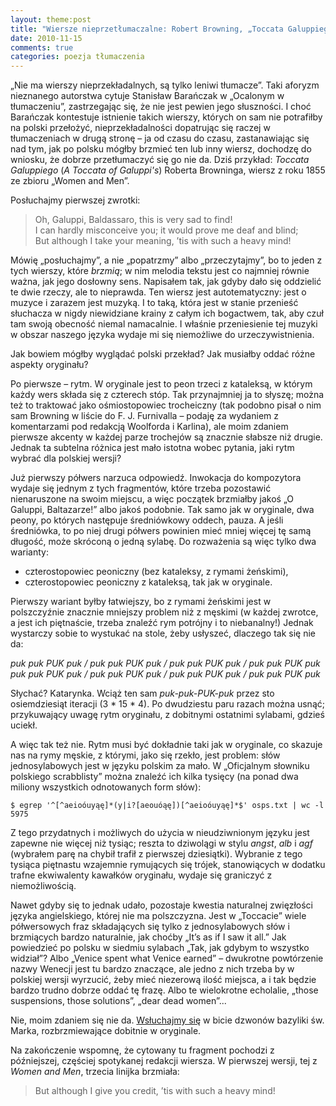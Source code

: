 ```yaml
---
layout: theme:post
title: "Wiersze nieprzetłumaczalne: Robert Browning, „Toccata Galuppiego”"
date: 2010-11-15
comments: true
categories: poezja tłumaczenia
---
```


„Nie ma wierszy nieprzekładalnych, są tylko leniwi tłumacze”. Taki
aforyzm nieznanego autorstwa cytuje Stanisław Barańczak w „Ocalonym w
tłumaczeniu”, zastrzegając się, że nie jest pewien jego słuszności. I
choć Barańczak kontestuje istnienie takich wierszy, których on sam nie
potrafiłby na polski przełożyć, nieprzekładalności dopatrując się raczej
w tłumaczeniach w drugą stronę – ja od czasu do czasu, zastanawiając
się nad tym, jak po polsku mógłby brzmieć ten lub inny wiersz, dochodzę
do wniosku, że dobrze przetłumaczyć się go nie da. Dziś przykład:
_Toccata Galuppiego_ (_A Toccata of Galuppi's_) Roberta Browninga,
wiersz z roku 1855 ze zbioru „Women and Men”.

Posłuchajmy pierwszej zwrotki:

> Oh, Galuppi, Baldassaro, this is very sad to find!<br>
> I can hardly misconceive you; it would prove me deaf and blind;<br>
> But although I take your meaning, ’tis with such a heavy mind!<br>

Mówię „posłuchajmy”, a nie „popatrzmy” albo „przeczytajmy”, bo to jeden
z tych wierszy, które _brzmią_; w nim melodia tekstu jest co najmniej
równie ważna, jak jego dosłowny sens. Napisałem tak, jak gdyby dało się
oddzielić te dwie rzeczy, ale to nieprawda. Ten wiersz jest
autotematyczny: jest o muzyce i zarazem jest muzyką. I to taką, która
jest w stanie przenieść słuchacza w nigdy niewidziane krainy z całym ich
bogactwem, tak, aby czuł tam swoją obecność niemal namacalnie. I właśnie
przeniesienie tej muzyki w obszar naszego języka wydaje mi się
niemożliwe do urzeczywistnienia.

Jak bowiem mógłby wyglądać polski przekład? Jak musiałby oddać różne
aspekty oryginału?

Po pierwsze – rytm. W oryginale jest to peon trzeci z kataleksą, w
którym każdy wers składa się z czterech stóp. Tak przynajmniej ja to
słyszę; można też to traktować jako ośmiostopowiec trocheiczny (tak
podobno pisał o nim sam Browning w liście do F. J. Furnivalla – podaję
za wydaniem z komentarzami pod redakcją Woolforda i Karlina), ale moim
zdaniem pierwsze akcenty w każdej parze trochejów są znacznie słabsze
niż drugie. Jednak ta subtelna różnica jest mało istotna wobec pytania,
jaki rytm wybrać dla polskiej wersji?

Już pierwszy półwers narzuca odpowiedź. Inwokacja do kompozytora wydaje
się jednym z tych fragmentów, które trzeba pozostawić nienaruszone na
swoim miejscu, a więc początek brzmiałby jakoś „O Galuppi, Baltazarze!”
albo jakoś podobnie. Tak samo jak w oryginale, dwa peony, po których
następuje średniówkowy oddech, pauza. A jeśli średniówka, to po niej
drugi półwers powinien mieć mniej więcej tę samą długość, może skróconą
o jedną sylabę. Do rozważenia są więc tylko dwa warianty:

* czterostopowiec peoniczny (bez kataleksy, z rymami żeńskimi),
* czterostopowiec peoniczny z kataleksą, tak jak w oryginale.

Pierwszy wariant byłby łatwiejszy, bo z rymami żeńskimi jest w
polszczyźnie znacznie mniejszy problem niż z męskimi (w każdej zwrotce,
a jest ich piętnaście, trzeba znaleźć rym potrójny i to niebanalny!)
Jednak wystarczy sobie to wystukać na stole, żeby usłyszeć, dlaczego tak
się nie da:

_puk puk PUK puk / puk puk PUK puk / puk puk PUK puk / puk puk PUK puk_<br>
_puk puk PUK puk / puk puk PUK puk / puk puk PUK puk / puk puk PUK puk_<br>

Słychać? Katarynka. Wciąż ten sam _puk-puk-PUK-puk_ przez sto
osiemdziesiąt iteracji (3 * 15 * 4). Po dwudziestu paru razach można
usnąć; przykuwający uwagę rytm oryginału, z dobitnymi ostatnimi
sylabami, gdzieś uciekł.

A więc tak też nie. Rytm musi być dokładnie taki jak w oryginale, co
skazuje nas na rymy męskie, z którymi, jako się rzekło, jest problem:
słów jednosylabowych jest w języku polskim za mało. W „Oficjalnym
słowniku polskiego scrabblisty” można znaleźć ich kilka tysięcy (na
ponad dwa miliony wszystkich odnotowanych form słów):

```
$ egrep '^[^aeioóuyąę]*(y|i?[aeouóąę])[^aeioóuyąę]*$' osps.txt | wc -l
5975
```

Z tego przydatnych i możliwych do użycia w nieudziwnionym języku jest
zapewne nie więcej niż tysiąc; reszta to dziwolągi w stylu _angst_,
_alb_ i _agf_ (wybrałem parę na chybił trafił z pierwszej dziesiątki).
Wybranie z tego tysiąca piętnastu wzajemnie rymujących się trójek,
stanowiących w dodatku trafne ekwiwalenty kawałków oryginału, wydaje się
graniczyć z niemożliwością.

Nawet gdyby się to jednak udało, pozostaje kwestia naturalnej zwięzłości
języka angielskiego, której nie ma polszczyzna. Jest w „Toccacie” wiele
półwersowych fraz składających się tylko z jednosylabowych słów i
brzmiących bardzo naturalnie, jak choćby „It’s as if I saw it all.” Jak
powiedzieć po polsku w siedmiu sylabach „Tak, jak gdybym to wszystko
widział”? Albo „Venice spent what Venice earned” – dwukrotne
powtórzenie nazwy Wenecji jest tu bardzo znaczące, ale jedno z nich
trzeba by w polskiej wersji wyrzucić, żeby mieć niezerową ilość miejsca,
a i tak będzie bardzo trudno dobrze oddać tę frazę. Albo te wielokrotne
echolalie, „those suspensions, those solutions”, „dear dead women”...

Nie, moim zdaniem się nie da. [Wsłuchajmy się][1] w bicie dzwonów
bazyliki św. Marka, rozbrzmiewające dobitnie w oryginale.

Na zakończenie wspomnę, że cytowany tu fragment pochodzi z późniejszej,
częściej spotykanej redakcji wiersza. W pierwszej wersji, tej z
_Women and Men_, trzecia linijka brzmiała:

> But although I give you credit, ’tis with such a heavy mind!

 [1]: http://www.victorianweb.org/authors/rb/toccata.html
